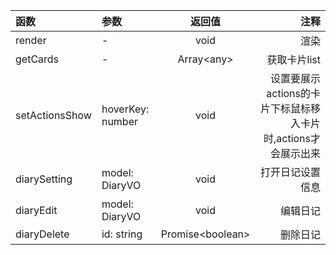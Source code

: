 函数 | 参数 | 返回值 | 注释
:- | :- | :-: | -:
render | - | void | 渲染
getCards | - | Array&lt;any&gt; | 获取卡片list
setActionsShow | hoverKey: number | void | 设置要展示actions的卡片下标鼠标移入卡片时,actions才会展示出来
diarySetting | model: DiaryVO | void | 打开日记设置信息
diaryEdit | model: DiaryVO | void | 编辑日记
diaryDelete | id: string | Promise&lt;boolean&gt; | 删除日记